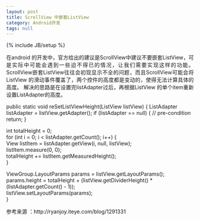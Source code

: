 ```yaml
---
layout: post
title: ScrollView 中嵌套ListView
category: Android开发
tags: null
---
```

{% include JB/setup %}
<p style="text-align: justify;">在android 的开发中，官方给出的建议是ScrollView中建议不要嵌套ListView，可是实际中可能会遇到一些迫不得已的情况，让我们需要实现这样的功能。  
ScrollView嵌套ListView往往会初现显示不全的问题，而且ScrollView可能会将ListView 的滑动事件覆盖了，两个控件的高度都是变动的，使得无法计算具体的高度。  
解决的思路是在设置完listAdapter过后，再根据ListView 的单个item重新设置ListAdapter的高度。</p>  
public static void reSetListViewHeight(ListView listView) {  
ListAdapter listAdapter = listView.getAdapter();  
if (listAdapter == null) {  
// pre-condition  
return;  
}  
  
int totalHeight = 0;  
for (int i = 0; i &lt; listAdapter.getCount(); i++) {  
View listItem = listAdapter.getView(i, null, listView);  
listItem.measure(0, 0);  
totalHeight += listItem.getMeasuredHeight();  
}  
  
ViewGroup.LayoutParams params = listView.getLayoutParams();  
params.height = totalHeight + (listView.getDividerHeight() * (listAdapter.getCount() - 1));  
listView.setLayoutParams(params);  
}  
<p style="text-align: justify;">参考来源 ：http://ryanjoy.iteye.com/blog/1291331</p>